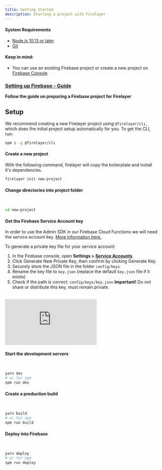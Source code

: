 ```yaml
---
title: Getting Started
description: Starting a project with Firelayer
---
```


#### System Requirements
- <a href="https://nodejs.org" target="_blank">Node.js 10.13 or later</a>
- <a href="https://git-scm.com/" target="_blank">Git</a>

#### Keep in mind:
- You can use an existing Firebase project or create a new project on <a href="https://console.firebase.google.com/" target="_blank">Firebase Console</a>

### [Setting up Firebase - Guide](/docs/setting-up-firebase)
**Follow the guide on preparing a Firebase project for Firelayer**

## Setup

We recommend creating a new Firelayer project using `@firelayer/cli`, which does the initial project setup automatically for you. To get the CLI, run:

```sh
npm i -g @firelayer/cli
```

#### Create a new project

With the following command, firelayer will copy the boilerplate and install it's dependencies.

```sh
firelayer init new-project
```

#### Change directories into project folder
<br>

```sh
cd new-project
```

#### Get the Firebase Service Account key
In order to use the Admin SDK in our Firebase Cloud Functions we will need the service account key. <a href="https://firebase.google.com/docs/admin/setup#initialize-sdk" target="_blank">More information here.</a>

To generate a private key file for your service account:
1. In the Firebase console, open **Settings &gt; <a href="https://console.firebase.google.com/u/0/project/_/settings/serviceaccounts/adminsdk" target="_blank">Service Accounts</a>**.
2. Click Generate New Private Key, then confirm by clicking Generate Key.
3. Securely store the JSON file in the folder `config/keys`
4. Rename the key file to `key.json` (replace the default `key.json` file if it exists)
5. Check if the path is correct: `config/keys/key.json` **Important!** Do not share or distribute this key, must remain private.
<br>

<div class="video">
  <iframe src="https://www.youtube.com/embed/w37DtOsYe94" frameborder="0" allow="accelerometer; autoplay; encrypted-media; gyroscope; picture-in-picture" allowfullscreen></iframe>
</div>

#### Start the development servers
<br>

```sh
yarn dev
# or for npm 
npm run dev
```

#### Create a production build
<br>

```sh
yarn build
# or for npm 
npm run build
```

#### Deploy into Firebase
<br>

```sh
yarn deploy
# or for npm 
npm run deploy
```
